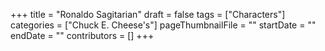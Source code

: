+++
title = "Ronaldo Sagitarian"
draft = false
tags = ["Characters"]
categories = ["Chuck E. Cheese's"]
pageThumbnailFile = ""
startDate = ""
endDate = ""
contributors = []
+++
